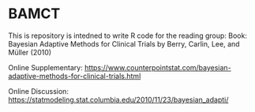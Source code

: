 # BAMCT
This is repository is intedned to write R code for the reading group: 
Book: Bayesian Adaptive Methods for Clinical Trials by Berry, Carlin, Lee, and Müller (2010)

Online Supplementary: https://www.counterpointstat.com/bayesian-adaptive-methods-for-clinical-trials.html

Online Discussion: https://statmodeling.stat.columbia.edu/2010/11/23/bayesian_adapti/
